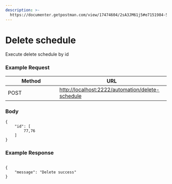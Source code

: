 ```yaml
---
description: >-
  https://documenter.getpostman.com/view/17474604/2sA3JM61j5#e7151984-5cdb-4d3f-bb0d-40df6cb77dae
---
```


# Delete schedule

Execute delete schedule by id

### **Example Request** <a href="#example-request-1" id="example-request-1"></a>

<table><thead><tr><th width="145">Method</th><th>URL</th></tr></thead><tbody><tr><td>POST</td><td><a href="http://localhost:2222/automation/delete-schedule">http://localhost:2222/automation/delete-schedule</a></td></tr></tbody></table>

### Body <a href="#params" id="params"></a>

```
{
    "id": [
        77,76
    ]
}
```

### **Example Response** <a href="#id-3.-example-response" id="id-3.-example-response"></a>

```

{
    "message": "Delete success"
}

```
